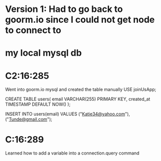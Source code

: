 # Version 1: Had to go back to goorm.io since I could not get node to connect to
#  my local mysql db

# C2:16:285
Went into goorm.io mysql and created the table manually
USE joinUsApp;

CREATE TABLE users(
   email VARCHAR(255) PRIMARY KEY,
   created_at TIMESTAMP DEFAULT NOW()
);

INSERT INTO users(email)
VALUES
("Katie34@yahoo.com"),
("Tunde@gmail.com");

# C:16:289
Learned how to add a variable into a connection.query command